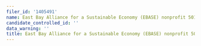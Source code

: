```yaml
---
filer_id: '1405491'
name: East Bay Alliance for a Sustainable Economy (EBASE) nonprofit 501(c)(3)
candidate_controlled_id: ''
data_warning: ''
title: East Bay Alliance for a Sustainable Economy (EBASE) nonprofit 501(c)(3)
---
```

